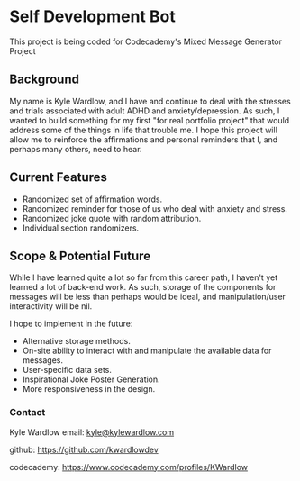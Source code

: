# Self Development Bot
 This project is being coded for Codecademy's Mixed Message Generator Project

## Background

 My name is Kyle Wardlow, and I have and continue to deal with the stresses and trials associated with adult ADHD and anxiety/depression. As such, I wanted to build something for my first "for real portfolio project" that would address some of the things in life that trouble me. I hope this project will allow me to reinforce the affirmations and personal reminders that I, and perhaps many others, need to hear.

## Current Features
+ Randomized set of affirmation words.
+ Randomized reminder for those of us who deal with anxiety and stress.
+ Randomized joke quote with random attribution.
+ Individual section randomizers.


## Scope & Potential Future

 While I have learned quite a lot so far from this career path, I haven't yet learned a lot of back-end work. As such, storage of the components for messages will be less than perhaps would be ideal, and manipulation/user interactivity will be nil.

 I hope to implement in the future:
 + Alternative storage methods.
 + On-site ability to interact with and manipulate the available data for messages.
 + User-specific data sets.
 + Inspirational Joke Poster Generation.
 + More responsiveness in the design.

### Contact
Kyle Wardlow
email: kyle@kylewardlow.com

github: https://github.com/kwardlowdev

codecademy: https://www.codecademy.com/profiles/KWardlow
